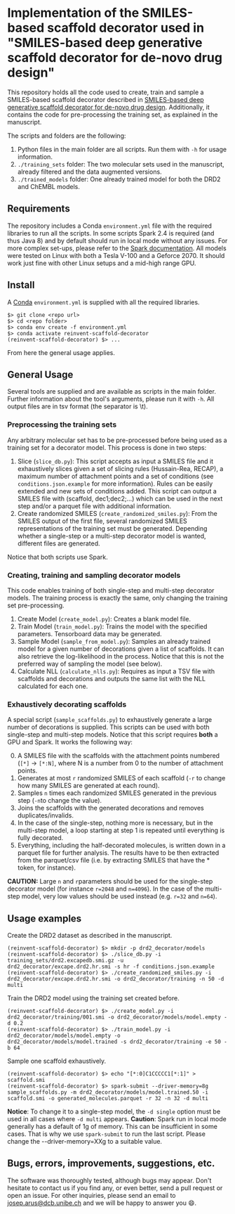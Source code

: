 Implementation of the SMILES-based scaffold decorator used in "SMILES-based deep generative scaffold decorator for de-novo drug design"
=======================================================================================================================================

This repository holds all the code used to create, train and sample a SMILES-based scaffold decorator described in [SMILES-based deep generative scaffold decorator for de-novo drug design](https://chemrxiv.org/articles/SMILES-Based_Deep_Generative_Scaffold_Decorator_for_De-Novo_Drug_Design/11638383). Additionally, it contains the code for pre-processing the training set, as explained in the manuscript. 

The scripts and folders are the following:

1) Python files in the main folder are all scripts. Run them with `-h` for usage information.
2) `./training_sets` folder: The two molecular sets used in the manuscript, already filtered and the data augmented versions.
3) `./trained_models` folder: One already trained model for both the DRD2 and ChEMBL models.

Requirements
------------
The repository includes a Conda `environment.yml` file with the required libraries to run all the scripts. In some scripts Spark 2.4 is required (and thus Java 8) and by default should run in local mode without any issues. For more complex set-ups, please refer to the [Spark documentation](http://spark.apache.org/docs/2.4.3/). All models were tested on Linux with both a Tesla V-100 and a Geforce 2070. It should work just fine with other Linux setups and a mid-high range GPU.

Install
-------
A [Conda](https://conda.io/miniconda.html) `environment.yml` is supplied with all the required libraries.

~~~~
$> git clone <repo url>
$> cd <repo folder>
$> conda env create -f environment.yml
$> conda activate reinvent-scaffold-decorator
(reinvent-scaffold-decorator) $> ...
~~~~

From here the general usage applies.

General Usage
-------------
Several tools are supplied and are available as scripts in the main folder. Further information about the tool's arguments, please run it with `-h`. All output files are in tsv format (the separator is \t).

### Preprocessing the training sets

Any arbitrary molecular set has to be pre-processed before being used as a training set for a decorator model. This process is done in two steps:

1) Slice (`slice_db.py`): This script accepts as input a SMILES file and it exhaustively slices given a set of slicing rules (Hussain-Rea, RECAP), a maximum number of attachment points and a set of conditions (see `conditions.json.example` for more information). Rules can be easily extended and new sets of conditions added. This script can output a SMILES file with (scaffold, dec1;dec2;...) which can be used in the next step and/or a parquet file with additional information.
2) Create randomized SMILES (`create_randomized_smiles.py`): From the SMILES output of the first file, several randomized SMILES representations of the training set must be generated. Depending whether a single-step or a multi-step decorator model is wanted, different files are generated.

Notice that both scripts use Spark.

### Creating, training and sampling decorator models

This code enables training of both single-step and multi-step decorator models. The training process is exactly the same, only changing the training set pre-processing.

1) Create Model (`create_model.py`): Creates a blank model file.
2) Train Model (`train_model.py`): Trains the model with the specified parameters. Tensorboard data may be generated.
3) Sample Model (`sample_from_model.py`): Samples an already trained model for a given number of decorations given a list of scaffolds. It can also retrieve the log-likelihood in the process. Notice that this is not the preferred way of sampling the model (see below).
4) Calculate NLL (`calculate_nlls.py`): Requires as input a TSV file with scaffolds and decorations and outputs the same list with the NLL calculated for each one.

### Exhaustively decorating scaffolds

A special script (`sample_scaffolds.py`) to exhaustively generate a large number of decorations is supplied. This scripts can be used with both single-step and multi-step models. Notice that this script requires **both** a GPU and Spark. It works the following way:

0) A SMILES file with the scaffolds with the attachment points numbered (`[*]` -> `[*:N]`, where N is a number from 0 to the number of attachment points.
1) Generates at most `r` randomized SMILES of each scaffold (`-r` to change how many SMILES are generated at each round).
2) Samples `n` times each randomized SMILES generated in the previous step (`-n`to change the value).
3) Joins the scaffolds with the generated decorations and removes duplicates/invalids.
4) In the case of the single-step, nothing more is necessary, but in the multi-step model, a loop starting at step 1 is repeated until everything is fully decorated.
5) Everything, including the half-decorated molecules, is written down in a parquet file for further analysis. The results have to be then extracted from the parquet/csv file (i.e. by extracting SMILES that have the * token, for instance).

**CAUTION:** Large `n` and `r`parameters should be used for the single-step decorator model (for instance `r=2048` and `n=4096`). In the case of the multi-step model, very low values should be used instead (e.g. `r=32` and `n=64`).

Usage examples
--------------

Create the DRD2 dataset as described in the manuscript.
~~~~
(reinvent-scaffold-decorator) $> mkdir -p drd2_decorator/models
(reinvent-scaffold-decorator) $> ./slice_db.py -i training_sets/drd2.excapedb.smi.gz -u drd2_decorator/excape.drd2.hr.smi -s hr -f conditions.json.example
(reinvent-scaffold-decorator) $> ./create_randomized_smiles.py -i drd2_decorator/excape.drd2.hr.smi -o drd2_decorator/training -n 50 -d multi
~~~~
Train the DRD2 model using the training set created before.
~~~~
(reinvent-scaffold-decorator) $> ./create_model.py -i drd2_decorator/training/001.smi -o drd2_decorator/models/model.empty -d 0.2
(reinvent-scaffold-decorator) $> ./train_model.py -i drd2_decorator/models/model.empty -o drd2_decorator/models/model.trained -s drd2_decorator/training -e 50 -b 64 
~~~~
Sample one scaffold exhaustively.
~~~~
(reinvent-scaffold-decorator) $> echo "[*:0]C1CCCCC1[*:1]" > scaffold.smi
(reinvent-scaffold-decorator) $> spark-submit --driver-memory=8g sample_scaffolds.py -m drd2_decorator/models/model.trained.50 -i scaffold.smi -o generated_molecules.parquet -r 32 -n 32 -d multi
~~~~

**Notice**: To change it to a single-step model, the `-d single` option must be used in all cases where `-d multi` appears.
**Caution**: Spark run in local mode generally has a default of 1g of memory. This can be insufficient in some cases. That is why we use `spark-submit` to run the last script. Please change the --driver-memory=XXg to a suitable value.

Bugs, errors, improvements, suggestions, etc.
-----------------------------------------------

The software was thoroughly tested, although bugs may appear. Don't hesitate to contact us if you find any, or even better, send a pull request or open an issue. For other inquiries, please send an email to josep.arus@dcb.unibe.ch and we will be happy to answer you :smile:.
